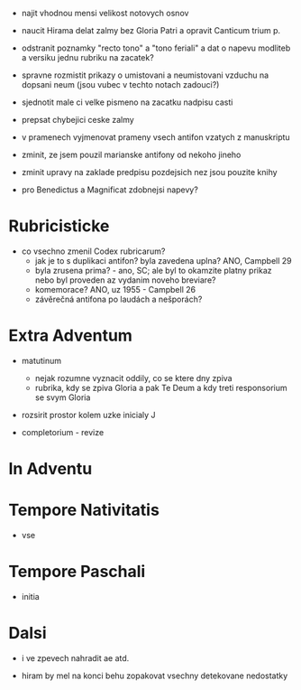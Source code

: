 * najit vhodnou mensi velikost notovych osnov
* naucit Hirama delat zalmy bez Gloria Patri a opravit Canticum trium p.
* odstranit poznamky "recto tono" a "tono feriali" a dat o napevu modliteb a versiku jednu rubriku na zacatek?
* spravne rozmistit prikazy o umistovani a neumistovani vzduchu na dopsani neum (jsou vubec v techto notach zadouci?)
* sjednotit male ci velke pismeno na zacatku nadpisu casti

* prepsat chybejici ceske zalmy
* v pramenech vyjmenovat prameny vsech antifon vzatych z manuskriptu
* zminit, ze jsem pouzil marianske antifony od nekoho jineho
* zminit upravy na zaklade predpisu pozdejsich nez jsou pouzite knihy
* pro Benedictus a Magnificat zdobnejsi napevy?

# Rubricisticke


* co vsechno zmenil Codex rubricarum?
  * jak je to s duplikaci antifon? byla zavedena uplna? ANO, Campbell 29
  * byla zrusena prima? - ano, SC; ale byl to okamzite platny prikaz nebo byl proveden az vydanim noveho breviare?
  * komemorace? ANO, uz 1955 - Campbell 26
  * závěrečná antifona po laudách a nešporách?

# Extra Adventum

* matutinum
  * nejak rozumne vyznacit oddily, co se ktere dny zpiva
  * rubrika, kdy se zpiva Gloria a pak Te Deum a kdy treti responsorium se svym Gloria
  
* rozsirit prostor kolem uzke inicialy J
  
* completorium - revize



# In Adventu

# Tempore Nativitatis

* vse

# Tempore Paschali

* initia

# Dalsi

* i ve zpevech nahradit ae atd.

* hiram by mel na konci behu zopakovat vsechny detekovane nedostatky
